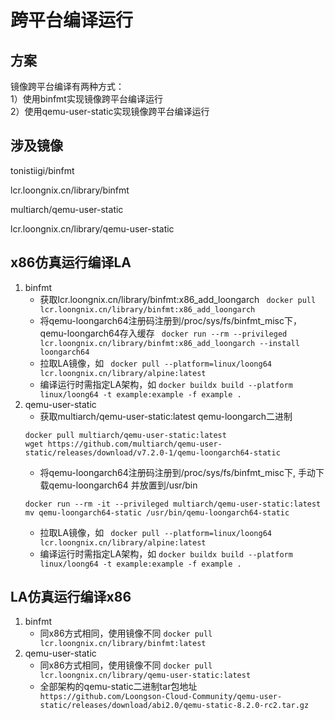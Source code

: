 # 跨平台编译运行

## 方案
镜像跨平台编译有两种方式：      
1）使用binfmt实现镜像跨平台编译运行     
2）使用qemu-user-static实现镜像跨平台编译运行        

## 涉及镜像
tonistiigi/binfmt

lcr.loongnix.cn/library/binfmt

multiarch/qemu-user-static

lcr.loongnix.cn/library/qemu-user-static

## x86仿真运行编译LA
1. binfmt
    - 获取lcr.loongnix.cn/library/binfmt:x86_add_loongarch
    ``` docker pull lcr.loongnix.cn/library/binfmt:x86_add_loongarch```
    - 将qemu-loongarch64注册码注册到/proc/sys/fs/binfmt_misc下，qemu-loongarch64存入缓存
    ``` docker run --rm --privileged lcr.loongnix.cn/library/binfmt:x86_add_loongarch --install loongarch64```
    - 拉取LA镜像，如
    ``` docker pull --platform=linux/loong64 lcr.loongnix.cn/library/alpine:latest```
    - 编译运行时需指定LA架构，如
    ``` docker buildx build --platform linux/loong64 -t example:example -f example . ```
2. qemu-user-static
    - 获取multiarch/qemu-user-static:latest qemu-loongarch二进制
    ```
    docker pull multiarch/qemu-user-static:latest
    wget https://github.com/multiarch/qemu-user-static/releases/download/v7.2.0-1/qemu-loongarch64-static
    ```
    - 将qemu-loongarch64注册码注册到/proc/sys/fs/binfmt_misc下, 手动下载qemu-loongarch64 并放置到/usr/bin
    ```
    docker run --rm -it --privileged multiarch/qemu-user-static:latest
    mv qemu-loongarch64-static /usr/bin/qemu-loongarch64-static
    ```
    - 拉取LA镜像，如
    ``` docker pull --platform=linux/loong64 lcr.loongnix.cn/library/alpine:latest```
    - 编译运行时需指定LA架构，如
    ``` docker buildx build --platform linux/loong64 -t example:example -f example . ```

## LA仿真运行编译x86
1. binfmt
    - 同x86方式相同，使用镜像不同
    ``` docker pull lcr.loongnix.cn/library/binfmt:latest ```
2. qemu-user-static
    - 同x86方式相同，使用镜像不同
    ``` docker pull lcr.loongnix.cn/library/qemu-user-static:latest ```
    - 全部架构的qemu-static二进制tar包地址
    ``` https://github.com/Loongson-Cloud-Community/qemu-user-static/releases/download/abi2.0/qemu-static-8.2.0-rc2.tar.gz```
